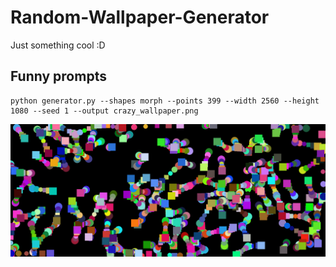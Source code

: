 # Random-Wallpaper-Generator
Just something cool :D

## Funny prompts

```
python generator.py --shapes morph --points 399 --width 2560 --height 1080 --seed 1 --output crazy_wallpaper.png
```

![Crazy morph wallpaper](My%20Favorite%20Patterns/crazy_wallpaper.png)
